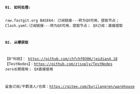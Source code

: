 <code>
<strong>01. 如何处理:</strong>

raw.fastgit.org
BASE64: 订阅链接---转为QX可用，提取节点；
Clash.yaml:订阅链接---转为QX可用，提取节点；
QX订阅：直接提取

 
 
<strong>02. 从哪获取</strong>
 

【8°科技】：   https://github.com/chfchf0306/jeidian4.18
【TestNodes】：https://github.com/zjsxply/TestNodes
 zero长期使用；   QX直接使用

 
鲨鱼订阅/不羁浪人/仓库：https://gitee.com/bujilangren/warehouse
</code>
